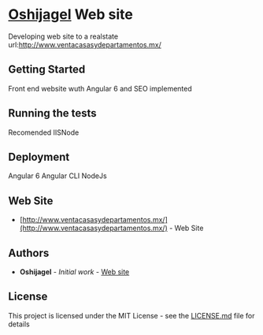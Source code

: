 # [Oshijagel](http://www.oshijagel.com/) Web site
Developing web site to a realstate url:http://www.ventacasasydepartamentos.mx/

## Getting Started

Front end website wuth Angular 6 and SEO implemented

## Running the tests

Recomended IISNode

## Deployment

Angular 6 
Angular CLI
NodeJs

## Web Site 

* [http://www.ventacasasydepartamentos.mx/](http://www.ventacasasydepartamentos.mx/) - Web Site

## Authors

* **Oshijagel** - *Initial work* - [Web site](https://oshijagel.com)


## License

This project is licensed under the MIT License - see the [LICENSE.md](LICENSE.md) file for details

